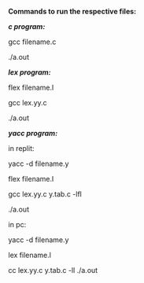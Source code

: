 **Commands to run the respective files:**

***c program:***

gcc filename.c

./a.out

***lex program:***

flex filename.l

gcc lex.yy.c

./a.out

***yacc program:***

in replit:

yacc -d filename.y

flex filename.l

gcc lex.yy.c y.tab.c -lfl

./a.out

in pc:

yacc -d filename.y

lex filename.l

cc lex.yy.c y.tab.c -ll
./a.out
